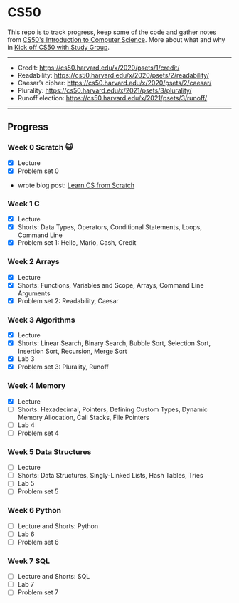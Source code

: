 # CS50

This repo is to track progress, keep some of the code and gather notes from [CS50's Introduction to Computer Science](https://cs50.harvard.edu/x/2020/). More about what and why in [Kick off CS50 with Study Group](https://elisabethirgens.github.io/notes/2020/11/start-cs50/).

---

- Credit: https://cs50.harvard.edu/x/2020/psets/1/credit/
- Readability: https://cs50.harvard.edu/x/2020/psets/2/readability/
- Caesar’s cipher: https://cs50.harvard.edu/x/2020/psets/2/caesar/
- Plurality: https://cs50.harvard.edu/x/2021/psets/3/plurality/
- Runoff election: https://cs50.harvard.edu/x/2021/psets/3/runoff/

---

## Progress

### Week 0 Scratch 😺

- [x] Lecture
- [x] Problem set 0
- wrote blog post: [Learn CS from Scratch](https://elisabethirgens.github.io/notes/2020/12/scratch/)

### Week 1 C

- [x] Lecture
- [x] Shorts: Data Types, Operators, Conditional Statements, Loops, Command Line
- [x] Problem set 1: Hello, Mario, Cash, Credit

### Week 2 Arrays

- [x] Lecture
- [x] Shorts: Functions, Variables and Scope, Arrays, Command Line Arguments
- [x] Problem set 2: Readability, Caesar

### Week 3 Algorithms

- [x] Lecture
- [x] Shorts: Linear Search, Binary Search, Bubble Sort, Selection Sort, Insertion Sort, Recursion, Merge Sort
- [x] Lab 3
- [x] Problem set 3: Plurality, Runoff

### Week 4 Memory

- [x] Lecture
- [ ] Shorts: Hexadecimal, Pointers, Defining Custom Types, Dynamic Memory Allocation, Call Stacks, File Pointers
- [ ] Lab 4
- [ ] Problem set 4

### Week 5 Data Structures

- [ ] Lecture
- [ ] Shorts: Data Structures, Singly-Linked Lists, Hash Tables, Tries
- [ ] Lab 5
- [ ] Problem set 5

### Week 6 Python

- [ ] Lecture and Shorts: Python
- [ ] Lab 6
- [ ] Problem set 6

### Week 7 SQL

- [ ] Lecture and Shorts: SQL
- [ ] Lab 7
- [ ] Problem set 7
